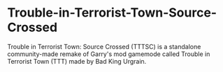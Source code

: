 # Trouble-in-Terrorist-Town-Source-Crossed
Trouble in Terrorist Town: Source Crossed (TTTSC) is a standalone community-made remake of Garry's mod gamemode called Trouble in Terrorist Town (TTT) made by Bad King Urgrain.

